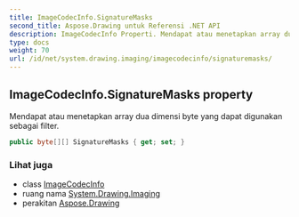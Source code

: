 ```yaml
---
title: ImageCodecInfo.SignatureMasks
second_title: Aspose.Drawing untuk Referensi .NET API
description: ImageCodecInfo Properti. Mendapat atau menetapkan array dua dimensi byte yang dapat digunakan sebagai filter.
type: docs
weight: 70
url: /id/net/system.drawing.imaging/imagecodecinfo/signaturemasks/
---
```

## ImageCodecInfo.SignatureMasks property

Mendapat atau menetapkan array dua dimensi byte yang dapat digunakan sebagai filter.

```csharp
public byte[][] SignatureMasks { get; set; }
```

### Lihat juga

* class [ImageCodecInfo](../)
* ruang nama [System.Drawing.Imaging](../../imagecodecinfo/)
* perakitan [Aspose.Drawing](../../../)


